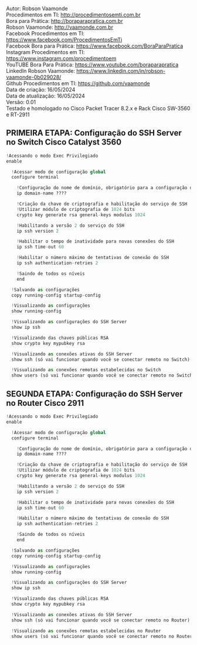 Autor: Robson Vaamonde<br>
Procedimentos em TI: http://procedimentosemti.com.br<br>
Bora para Prática: http://boraparapratica.com.br<br>
Robson Vaamonde: http://vaamonde.com.br<br>
Facebook Procedimentos em TI: https://www.facebook.com/ProcedimentosEmTi<br>
Facebook Bora para Prática: https://www.facebook.com/BoraParaPratica<br>
Instagram Procedimentos em TI: https://www.instagram.com/procedimentoem<br>
YouTUBE Bora Para Prática: https://www.youtube.com/boraparapratica<br>
LinkedIn Robson Vaamonde: https://www.linkedin.com/in/robson-vaamonde-0b029028/<br>
Github Procedimentos em TI: https://github.com/vaamonde<br>
Data de criação: 16/05/2024<br>
Data de atualização: 16/05/2024<br>
Versão: 0.01<br>
Testado e homologado no Cisco Packet Tracer 8.2.x e Rack Cisco SW-3560 e RT-2911

## PRIMEIRA ETAPA: Configuração do SSH Server no Switch Cisco Catalyst 3560 

```python
!Acessando o modo Exec Privilegiado
enable

  !Acessar modo de configuração global
  configure terminal

    !Configuração do nome de domínio, obrigatório para a configuração do SSH
    ip domain-name ????

    !Criação da chave de criptografia e habilitação do serviço de SSH
    !Utilizar módulo de criptografia de 1024 bits
    crypto key generate rsa general-keys modulus 1024

    !Habilitando a versão 2 do serviço do SSH
    ip ssh version 2

    !Habilitar o tempo de inatividade para novas conexões do SSH
    ip ssh time-out 60

    !Habilitar o número máximo de tentativas de conexão do SSH
    ip ssh authentication-retries 2

    !Saindo de todos os níveis
    end

  !Salvando as configurações
  copy running-config startup-config

  !Visualizando as configurações
  show running-config

  !Visualizando as configurações do SSH Server
  show ip ssh

  !Visualizando das chaves públicas RSA
  show crypto key mypubkey rsa

  !Visualizando as conexões ativas do SSH Server
  show ssh (só vai funcionar quando você se conectar remoto no Switch)

  !Visualizando as conexões remotas estabelecidas no Switch
  show users (só vai funcionar quando você se conectar remoto no Switch)
```

## SEGUNDA ETAPA: Configuração do SSH Server no Router Cisco 2911 

```python
!Acessando o modo Exec Privilegiado
enable

  !Acessar modo de configuração global
  configure terminal

    !Configuração do nome de domínio, obrigatório para a configuração do SSH
    ip domain-name ????

    !Criação da chave de criptografia e habilitação do serviço de SSH
    !Utilizar módulo de criptografia de 1024 bits
    crypto key generate rsa general-keys modulus 1024

    !Habilitando a versão 2 do serviço do SSH
    ip ssh version 2

    !Habilitar o tempo de inatividade para novas conexões do SSH
    ip ssh time-out 60

    !Habilitar o número máximo de tentativas de conexão do SSH
    ip ssh authentication-retries 2

    !Saindo de todos os níveis
    end

  !Salvando as configurações
  copy running-config startup-config

  !Visualizando as configurações
  show running-config

  !Visualizando as configurações do SSH Server
  show ip ssh

  !Visualizando das chaves públicas RSA
  show crypto key mypubkey rsa

  !Visualizando as conexões ativas do SSH Server
  show ssh (só vai funcionar quando você se conectar remoto no Router)

  !Visualizando as conexões remotas estabelecidas no Router
  show users (só vai funcionar quando você se conectar remoto no Router)
```